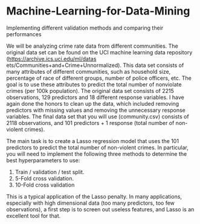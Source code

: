 # Machine-Learning-for-Data-Mining
Implementing different validation methods and comparing their performances

We will be analyzing crime rate data from different communities. The original data set can be found
on the UCI machine learning data repository (https://archive.ics.uci.edu/ml/datas
ets/Communities+and+Crime+Unnormalized). This data set consists of many attributes of
different communities, such as household size, percentage of race of different groups, number
of police officers, etc. The goal is to use these attributes to predict the total number of nonviolate crimes (per 100k population). The original data set consists of 2215 observations, 129
predictors and 18 different response variables. I have again done the honors to clean up the
data, which included removing predictors with missing values and removing the unnecessary
response variables. The final data set that you will use (community.csv) consists of 2118
observations, and 101 predictors + 1 response (total number of non-violent crimes).

The main task is to create a Lasso regression model that uses the 101
predictors to predict the total number of non-violent crimes. In particular, you will need to
implement the following three methods to determine the best hyperparameters to use:
1. Train / validation / test split.
2. 5-Fold cross validation.
3. 10-Fold cross validation

This is a typical application of the Lasso penalty. In many applications, especially with
high dimensional data (too many predictors, too few observations), a first step is to screen
out useless features, and Lasso is an excellent tool for that.
